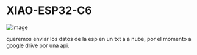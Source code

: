 # XIAO-ESP32-C6

![image](https://github.com/user-attachments/assets/2aca7ef7-85dd-4122-8358-9b2ab975e4df)

queremos enviar los datos de la esp en un txt a a nube, por el momento a google drive por una api. 
